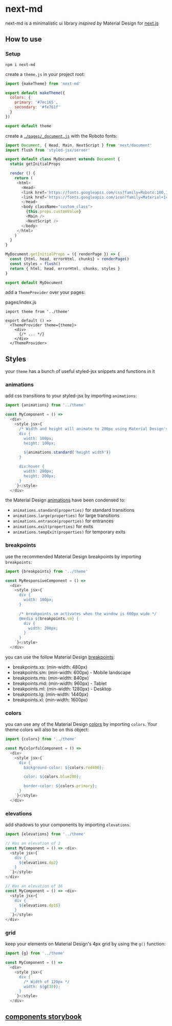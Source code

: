 # next-md

next-md is a minimalistic ui library _inspired by_ Material Design for [next.js](https://github.com/zeit/next.js)

## How to use

### Setup

`npm i next-md`

create a `theme.js` in your project root:

```js
import {makeTheme} from 'next-md'

export default makeTheme({
  colors: {
    primary: '#7ec165',
    secondary: '#fe761f'
  }
})

export default theme
```

create a [`./pages/_document.js`](https://github.com/zeit/next.js#custom-document) with the Roboto fonts:

```js
import Document, { Head, Main, NextScript } from 'next/document'
import flush from 'styled-jsx/server'

export default class MyDocument extends Document {
  static getInitialProps

  render () {
    return (
     <html>
       <Head>
       <link href='https://fonts.googleapis.com/css?family=Roboto:100,100i,300,300i,400,400i,500,500i,700,700i,900,900i' rel='stylesheet' />
       <link href='https://fonts.googleapis.com/icon?family=Material+Icons' rel='stylesheet' />
       </Head>
       <body className="custom_class">
         {this.props.customValue}
         <Main />
         <NextScript />
       </body>
     </html>
    )
  }
}

MyDocument.getInitialProps = ({ renderPage }) => {
  const {html, head, errorHtml, chunks} = renderPage()
  const styles = flush()
  return { html, head, errorHtml, chunks, styles }
}

export default MyDocument
```

add a `ThemeProvider` over your pages:

pages/index.js

```
import theme from '../theme'

export default () =>
  <ThemeProvider theme={theme}>
    <div>
      {/* ... */}
    </div>
  </ThemeProvider>

```

## Styles

your `theme` has a bunch of useful styled-jsx snippets and functions in it

### animations

add css transitions to your styled-jsx by importing `animations`:

```js
import {animations} from '../theme'

const MyComponent = () =>
  <div>
    <style jsx>{`
      /* Width and height will animate to 200px using Material Design's standard animation */
      div {
        width: 100px;
        height: 100px;

        ${animations.standard('height width')}
      }

      div:hover {
        width: 200px;
        height: 200px;
      }
    `}</style>
  </div>
```

the Material Design [animations](https://material.io/guidelines/motion/duration-easing.html) have been condensed to:

- `animations.standard(properties)` for standard transitions
- `animations.large(properties)` for large transitions
- `animations.entrance(properties)` for entrances
- `animations.exit(properties)` for exits
- `animations.tempExit(properties)` for temporary exits


### breakpoints

use the recommended Material Design breakpoints by importing `breakpoints`:

```js
import {breakpoints} from '../theme'

const MyResponsiveComponent = () =>
  <div>
    <style jsx>{`
      div {
        width: 100px;
      }

      /* breakpoints.sm activates when the window is 600px wide */
      @media ${breakpoints.sm} {
        div {
          width: 200px;
        }
      }
    `}</style>
  </div>
```

you can use the follow Material Design [breakpoints](https://material.io/guidelines/layout/responsive-ui.html#responsive-ui-breakpoints):

- breakpoints.xs: (min-width: 480px)
- breakpoints.sm: (min-width: 600px) - Mobile landscape
- breakpoints.ms: (min-width: 840px)
- breakpoints.md: (min-width: 960px) - Tablet
- breakpoints.ml: (min-width: 1280px) - Desktop
- breakpoints.lg: (min-width: 1440px)
- breakpoints.xl: (min-width: 1600px)

### colors

you can use any of the Material Design [colors](https://material.io/guidelines/style/color.html#color-color-palette) by importing `colors`. Your theme colors will also be on this object:

```js
import {colors} from '../theme'

const MyColorfulComponent = () =>
  <div>
    <style jsx>{`
      div {
        background-color: ${colors.red400};

        color: ${colors.blue200};

        border-color: ${colors.primary};
      }
    `}</style>
  </div>
```

### elevations

add shadows to your components by importing `elevations`.

```js
import {elevations} from '../theme'

// Has an elevation of 2
const MyComponent = () => <div>
  <style jsx>{`
    div {
      ${elevations.dp2}
    }
  `}</style>
</div>

// Has an elevation of 16
const MyComponent = () => <div>
  <style jsx>{`
    div {
      ${elevations.dp16}
    }
  `}</style>
</div>
```

### grid

keep your elements on Material Design's 4px grid by using the `g()` function:

```js
import {g} from '../theme'

const MyComponent = () =>
  <div>
    <style jsx>{`
      div {
        /* Width of 120px */
        width: ${g(30)};
      }
    `}</style>
  </div>
```

## [components storybook](https://next-md.now.sh)
